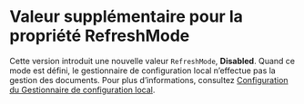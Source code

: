 # Valeur supplémentaire pour la propriété RefreshMode

Cette version introduit une nouvelle valeur `RefreshMode`, **Disabled**. Quand ce mode est défini, le gestionnaire de configuration local n’effectue pas la gestion des documents. Pour plus d’informations, consultez [Configuration du Gestionnaire de configuration local](https://msdn.microsoft.com/powershell/dsc/metaconfig).


<!--HONumber=Jul16_HO1-->


